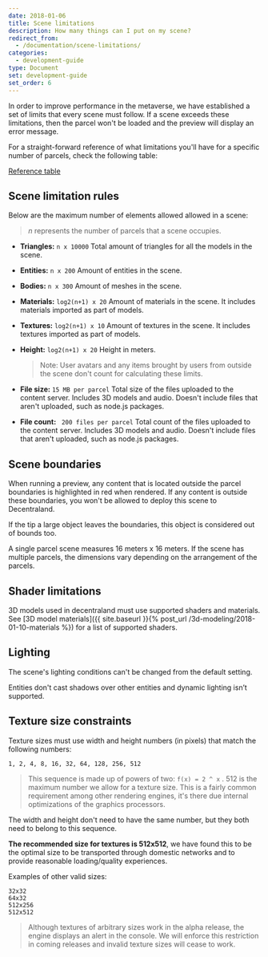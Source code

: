 ```yaml
---
date: 2018-01-06
title: Scene limitations
description: How many things can I put on my scene?
redirect_from:
  - /documentation/scene-limitations/
categories:
  - development-guide
type: Document
set: development-guide
set_order: 6
---
```


In order to improve performance in the metaverse, we have established a set of limits that every scene must follow. If a
scene exceeds these limitations, then the parcel won't be loaded and the preview will display an error message.

For a straight-forward reference of what limitations you'll have for a specific number of parcels, check the following table:

[Reference table](https://docs.google.com/spreadsheets/d/1BTm0C20PqdQDAN7vOQ6FpnkVncPecJt-EwTSNHzrsmg/edit#gid=0)

## Scene limitation rules

Below are the maximum number of elements allowed allowed in a scene:

> _n_ represents the number of parcels that a scene occupies.

- **Triangles:** `n x 10000` Total amount of triangles for all the models in the scene.
- **Entities:** `n x 200` Amount of entities in the scene.
- **Bodies:** `n x 300` Amount of meshes in the scene.
- **Materials:** `log2(n+1) x 20` Amount of materials in the scene. It includes materials imported as part of models.
- **Textures:** `log2(n+1) x 10` Amount of textures in the scene. It includes textures imported as part of models.
- **Height:** `log2(n+1) x 20` Height in meters.

  > Note: User avatars and any items brought by users from outside the scene don't count for calculating these limits.

- **File size:** `15 MB per parcel` Total size of the files uploaded to the content server. Includes 3D models and audio. Doesn't include files that aren't uploaded, such as node.js packages.

- **File count:** ` 200 files per parcel`  Total count of the files uploaded to the content server. Includes 3D models and audio. Doesn't include files that aren't uploaded, such as node.js packages.

<!--

## Query scene limitations via code

From a scene's code, you can query both the limitations that apply to the scene and how much the scene is currently using. This is especially useful with scenes where the content changes dynamically. For example, in a scene where you add a new entity each time the user clicks, you could stop adding entities when you reach the scene limits.

To use this functionality, you must first import `EntityController` into your scene.

```ts
import { querySceneLimits } from "@decentraland/EntityController"
```

#### Obtain scene limitations

Run `this.entityController.querySceneLimits()` to obtain the limits of your scene. The limits are calculated for your scene based on how many parcels it occupies, according to the _scene.json_ file. The values returned by this command don't change over time, as the scene's size is always the same.

The `querySceneLimits()` is [asynchronous]({{ site.baseurl }}{% post_url /development-guide/2018-02-25-async-functions %}), so we recommend calling it using the `executeTask()` function, including an `await` statement.

```ts
executeTask(async () => {
  try {
    const limits = await querySceneLimits()
    log('limits' + limits)
  }
})
```

The `querySceneLimits()` function returns a promise of an object with the following properties, all of type _number_.


```ts
// import controller
import { querySceneLimits } from '@decentraland/EntityController'


// get limits object
executeTask(async () => {
  try {
    const limits = await querySceneLimits()

    // print maximum triangles
    log(limits.triangles)

    // print maximum entities
    log(limits.entities)

    // print maximum bodies
    log(limits.bodies)

    // print maximum materials
    log(limits.materials)

    // print maximum textures
    log(limits.textures)
  }
}
```


For example, if your scene has only one parcel, logging `limits.triangles` should print `10000`.

#### Obtain the current use

Just as you can check via code the maximum allowed values for your scene, you can also check how much of that is currently used by the scene. You do this by running `this.querySceneMetrics()`. The values returned by this command change over time as your scene renders different content.

The `querySceneMetrics()` is asynchronous, so we recommend calling it using the `executeTask()` function, including an `await` statement.

```ts
executeTask(async () => {
  try {
    const limits = await querySceneMetrics()
    log('limits' + limits)
  }
})
```

The `querySceneMetrics()` function returns a promise of an object with the following properties, all of type _number_.


```ts
// import controller
import { querySceneMetrics } from '@decentraland/EntityController'


// get limits object
executeTask(async () => {
  try {
    const limits = await querySceneMetrics()

    // print maximum triangles
    log(limits.triangles)

    // print maximum entities
    log(limits.entities)

    // print maximum bodies
    log(limits.bodies)

    // print maximum materials
    log(limits.materials)

    // print maximum textures
    log(limits.textures)
  }
}
```

For example, if your scene is only rendering one box entity at the time, logging `limits.entities` should print `1`.

-->


## Scene boundaries

When running a preview, any content that is located outside the parcel boundaries is highlighted in red when rendered. If any content is outside these boundaries, you won't be allowed to deploy this scene to Decentraland.

If the tip a large object leaves the boundaries, this object is considered out of bounds too.

A single parcel scene measures 16 meters x 16 meters. If the scene has multiple parcels, the dimensions vary depending on the arrangement of the parcels.

## Shader limitations

3D models used in decentraland must use supported shaders and materials. See [3D model materials]({{ site.baseurl }}{% post_url /3d-modeling/2018-01-10-materials %}) for a list of supported shaders.

## Lighting

The scene's lighting conditions can't be changed from the default setting.

Entities don't cast shadows over other entities and dynamic lighting isn’t supported.

## Texture size constraints

Texture sizes must use width and height numbers (in pixels) that match the following numbers:

```
1, 2, 4, 8, 16, 32, 64, 128, 256, 512
```

> This sequence is made up of powers of two: `f(x) = 2 ^ x` . 512 is the maximum number we allow for a texture size. This is a fairly common requirement among other rendering engines, it's there due internal optimizations of the graphics processors.

The width and height don't need to have the same number, but they both need to belong to this sequence.

**The recommended size for textures is 512x512**, we have found this to be the optimal size to be transported through domestic networks and to provide reasonable loading/quality experiences.

Examples of other valid sizes:

```
32x32
64x32
512x256
512x512
```

> Although textures of arbitrary sizes work in the alpha release, the engine displays an alert in the console. We will enforce this restriction in coming releases and invalid texture sizes will cease to work.

<!--
## File amount limitations

When deploying your scene, you can't upload more than 100 files to IPFS, as having too many files in a scene will make it take too long to load in the client.

If you have more than 100 files in your scene folder, it's likely that many of those files aren't being used directly when loading the scene. You can make the CLI ignore specific files from the scene folder and not upload them to IPFS by specifying them in the _dclignore_ file for the scene. Learn more about it in [Scene files]({{ site.baseurl }}{% post_url /development-guide/2018-01-11-scene-files %}).
-->
